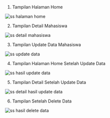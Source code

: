 1. Tampilan Halaman Home

![ss halaman home](https://github.com/user-attachments/assets/063e9b33-85ac-4512-b740-f54fc4580ee4)

2. Tampilan Detail Mahasiswa

![ss detail mahasiswa](https://github.com/user-attachments/assets/0619e218-e8fc-4971-86ff-b3c96ba7e3d3)

3. Tampilan Update Data Mahasiswa

![ss update data](https://github.com/user-attachments/assets/9a334b7d-342f-496b-a3c3-f5eb8aaa163e)

4. Tampilan Halaman Home Setelah Update Data

![ss hasil update data](https://github.com/user-attachments/assets/a750de69-05d6-4ae1-a144-2b10fd006a57)

5. Tampilan Detail Setelah Update Data

![ss detail hasil update data](https://github.com/user-attachments/assets/36c2edc4-1a24-404f-9816-1569d9d3ae91)

6. Tampilan Setelah Delete Data

![ss hasil delete data](https://github.com/user-attachments/assets/a6bc7fe9-438c-47f7-98cf-f418c7f6aa85)
